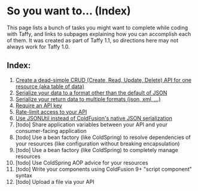 # So you want to... (Index)

This page lists a bunch of tasks you might want to complete while coding with Taffy, and links to subpages explaining how you can accomplish each of them. It was created as part of Taffy 1.1, so directions here may not always work for Taffy 1.0.

## Index:

1. [Create a dead-simple CRUD (Create, Read, Update, Delete) API for one resource (aka table of data)](https://github.com/atuttle/Taffy/wiki/So-you-want-to:-Create-a-dead-simple-CRUD-API)
1. [Serialize your data to a format other than the default of JSON](https://github.com/atuttle/Taffy/wiki/So-you-want-to:-Serialize-data-to-a-different-data-type)
1. [Serialize your return data to multiple formats (json, xml, ...)](https://github.com/atuttle/Taffy/wiki/So-you-want-to:-Support-returning-multiple-formats)
1. [Require an API key](https://github.com/atuttle/Taffy/wiki/So-you-want-to:-Require-an-API-Key)
1. [Rate-limit access to your API](https://github.com/atuttle/Taffy/wiki/So-you-want-to:-Rate-Limit-access-to-your-API)
1. [Use JSONUtil instead of ColdFusion's native JSON serialization](https://github.com/atuttle/Taffy/wiki/So-you-want-to:-Use-JSONUtil-instead-of-Native-JSON-serialization)
1. [todo] Share application variables between your API and your consumer-facing application
1. [todo] Use a bean factory (like ColdSpring) to resolve dependencies of your resources (like configuration without breaking encapsulation)
1. [todo] Use a bean factory (like ColdSpring) to completely manage resources
1. [todo] Use ColdSpring AOP advice for your resources
1. [todo] Write your components using ColdFusion 9+ "script component" syntax
1. [todo] Upload a file via your API